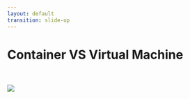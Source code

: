 ```yaml
---
layout: default
transition: slide-up
---
```


# Container VS Virtual Machine

<div>
<br><br>
<img class="-mt-6" src="https://external-content.duckduckgo.com/iu/?u=https%3A%2F%2Fwww.adminschoice.com%2Fwp-content%2Fuploads%2F2018%2F06%2Fcontainer-vs-vms.png&f=1&nofb=1&ipt=cd16901c9242250754b1f47caf2c033692163c7d96a43ad24765647d32690fcd">

</div>
